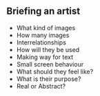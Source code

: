 Briefing an artist
---
* What kind of images
* How many images
* Interrelationships
* How will they be used
* Making way for text
* Small screen behaviour
* What should they feel like?
* What is their purpose?
* Real or Abstract?

